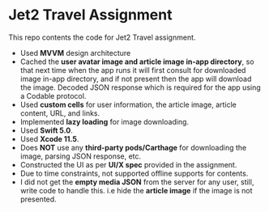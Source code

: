 # Jet2 Travel Assignment
This repo contents the code for Jet2 Travel assignment.

- Used **MVVM** design architecture
- Cached the **user avatar image and article image in-app directory**, so that next time when the app runs it will first consult for downloaded image in-app directory, and if not present then the app will download the image.
Decoded JSON response which is required for the app using a Codable protocol.
- Used **custom cells** for user information, the article image, article content, URL, and links.
- Implemented **lazy loading** for image downloading.
- Used **Swift 5.0**.
- Used **Xcode 11.5**.
- Does **NOT** use any **third-party pods/Carthage** for downloading the image, parsing JSON response, etc.
- Constructed the UI as per **UI/X spec** provided in the assignment.
- Due to time constraints, not supported offline supports for contents.
- I did not get the **empty media JSON** from the server for any user, still, write code to handle this.
i.e hide the **article image** if the image is not presented.
